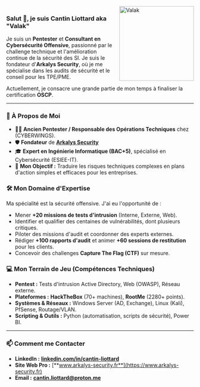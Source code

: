 <img src="bg.png" alt="Valak" width="200" align="right" />

### Salut 👋, je suis Cantin Liottard aka "Valak"

Je suis un **Pentester** et **Consultant en Cybersécurité Offensive**, passionné par le challenge technique et l'amélioration continue de la sécurité des SI. Je suis le fondateur d'**Arkalys Security**, où je me spécialise dans les audits de sécurité et le conseil pour les TPE/PME.

Actuellement, je consacre une grande partie de mon temps à finaliser la certification **OSCP**.

---

### 🚀 À Propos de Moi

* 👨‍💻 **Ancien Pentester / Responsable des Opérations Techniques** chez (CYBERWINGS).
* 🛡️ **Fondateur** de [**Arkalys Security**](https://www.arkalys-security.fr)
* 🎓 **Expert en Ingénierie Informatique (BAC+5)**, spécialisé en Cybersécurité (ESIEE-IT).
* 🎯 **Mon Objectif :** Traduire les risques techniques complexes en plans d'action simples et efficaces pour les entreprises.

### 🛠️ Mon Domaine d'Expertise

Ma spécialité est la sécurité offensive. J'ai eu l'opportunité de :
* Mener **+20 missions de tests d'intrusion** (Interne, Externe, Web).
* Identifier et qualifier des centaines de vulnérabilités, dont plusieurs critiques.
* Piloter des missions d'audit et coordonner des experts externes.
* Rédiger **+100 rapports d'audit** et animer **+60 sessions de restitution** pour les clients.
* Concevoir des challenges **Capture The Flag (CTF)** sur mesure.

### 💻 Mon Terrain de Jeu (Compétences Techniques)

* **Pentest :** Tests d'intrusion Active Directory, Web (OWASP), Réseau externe.
* **Plateformes :** **HackTheBox** (70+ machines), **RootMe** (2280+ points).
* **Systèmes & Réseaux :** Windows Server (AD, Exchange), Linux (Kali), PfSense, Routage/VLAN.
* **Scripting & Outils :** Python (automatisation, scripts de sécurité), Power BI.

---

### 📫 Comment me Contacter

* **LinkedIn :** [**linkedin.com/in/cantin-liottard**](https://www.linkedin.com/in/cantin-liottard/)
* **Site Web Pro :** [**www.arkalys-security.fr**](https://www.arkalys-security.fr)
* **Email :** [**cantin.liottard@proton.me**](mailto:cantin.liottard@proton.me)
